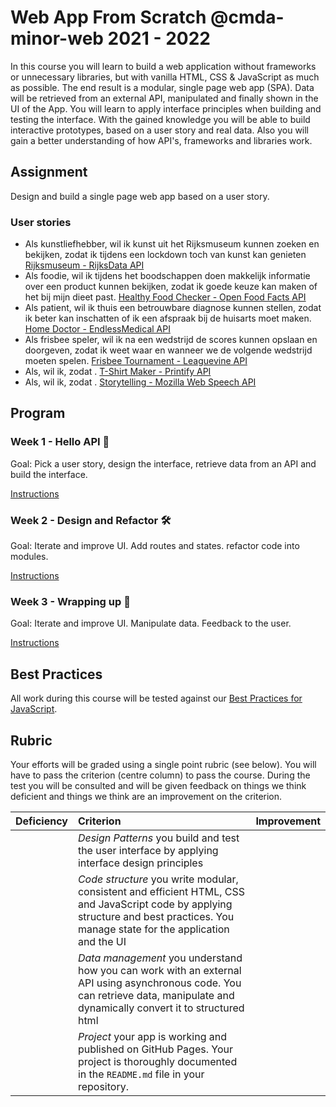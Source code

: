 # Web App From Scratch @cmda-minor-web 2021 - 2022

In this course you will learn to build a web application without frameworks or unnecessary libraries, but with vanilla HTML, CSS & JavaScript as much as possible. The end result is a modular, single page web app (SPA). Data will be retrieved from an external API, manipulated and finally shown in the UI of the App. You will learn to apply interface principles when building and testing the interface. With the gained knowledge you will be able to build interactive prototypes, based on a user story and real data. Also you will gain a better understanding of how API's, frameworks and libraries work.

## Assignment

Design and build a single page web app based on a user story.

### User stories

- Als kunstliefhebber, 
wil ik kunst uit het Rijksmuseum kunnen zoeken en bekijken, 
zodat ik tijdens een lockdown toch van kunst kan genieten
[Rijksmuseum - RijksData API](https://github.com/cmda-minor-web/web-app-from-scratch-2122/blob/main/course/rijksmuseum.md)
- Als foodie, 
wil ik tijdens het boodschappen doen makkelijk informatie over een product kunnen bekijken, 
zodat ik goede keuze kan maken of het bij mijn dieet past. 
[Healthy Food Checker - Open Food Facts API](https://github.com/cmda-minor-web/web-app-from-scratch-2122/blob/main/course/healthy-food-checker.md)
- Als patient, 
wil ik thuis een betrouwbare diagnose kunnen stellen, 
zodat ik beter kan inschatten of ik een afspraak bij de huisarts moet maken. 
[Home Doctor - EndlessMedical API](https://github.com/cmda-minor-web/web-app-from-scratch-2122/blob/main/course/home-doctor.md)
- Als frisbee speler, 
wil ik na een wedstrijd de scores kunnen opslaan en doorgeven, 
zodat ik weet waar en wanneer we de volgende wedstrijd moeten spelen. 
[Frisbee Tournament - Leaguevine API](https://github.com/cmda-minor-web/web-app-from-scratch-2122/blob/main/course/frisbee-tournament.md)
- Als, 
wil ik, 
zodat .
[T-Shirt Maker - Printify API](https://github.com/cmda-minor-web/web-app-from-scratch-2122/blob/main/course/t-shirt-maker.md)  
- Als, 
wil ik, 
zodat .
[Storytelling - Mozilla Web Speech API](https://github.com/cmda-minor-web/web-app-from-scratch-2122/blob/main/course/storytelling.md)

## Program

### Week 1 - Hello API 🐒

Goal: Pick a user story, design the interface, retrieve data from an API and build the interface.

[Instructions](https://github.com/cmda-minor-web/web-app-from-scratch-2122/blob/master/course/week-1.md)

### Week 2 - Design and Refactor 🛠

Goal: Iterate and improve UI. Add routes and states. refactor code into modules.

[Instructions](https://github.com/cmda-minor-web/web-app-from-scratch-2122/blob/master/course/week-2.md)

### Week 3 - Wrapping up 🎁

Goal: Iterate and improve UI. Manipulate data. Feedback to the user.

[Instructions](https://github.com/cmda-minor-web/web-app-from-scratch-2122/blob/master/course/week-3.md)

## Best Practices
All work during this course will be tested against our [Best Practices for JavaScript](https://github.com/cmda-minor-web/best-practices/blob/master/javascript.md).

## Rubric
Your efforts will be graded using a single point rubric (see below). You will have to pass the criterion (centre column) to pass the course. During the test you will be consulted and will be given feedback on things we think deficient and things we think are an improvement on the criterion.

| Deficiency | Criterion | Improvement |
|:--|:--|:--|
|  | *Design Patterns* you build and test the user interface by applying interface design principles |  |
|  | *Code structure* you write modular, consistent and efficient HTML, CSS and JavaScript code by applying structure and best practices. You manage state for the application and the UI |  |
|  | *Data management* you understand how you can work with an external API using asynchronous code. You can retrieve data, manipulate and dynamically convert it to structured html |  |
|  | *Project* your app is working and published on GitHub Pages. Your project is thoroughly documented in the `README.md` file in your repository.  |  |

<!-- Add a link to your live demo in Github Pages 🌐-->

<!-- ☝️ replace this description with a description of your own work -->

<!-- replace the code in the /docs folder with your own, so you can showcase your work with GitHub Pages 🌍 -->

<!-- Add a nice poster image here at the end of the week, showing off your shiny frontend 📸 -->

<!-- Maybe a table of contents here? 📚 -->

<!-- How about a section that describes how to install this project? 🤓 -->

<!-- ...but how does one use this project? What are its features 🤔 -->

<!-- What external data source is featured in your project and what are its properties 🌠 -->

<!-- Maybe a checklist of done stuff and stuff still on your wishlist? ✅ -->

<!-- How about a license here? 📜 (or is it a licence?) 🤷 -->
